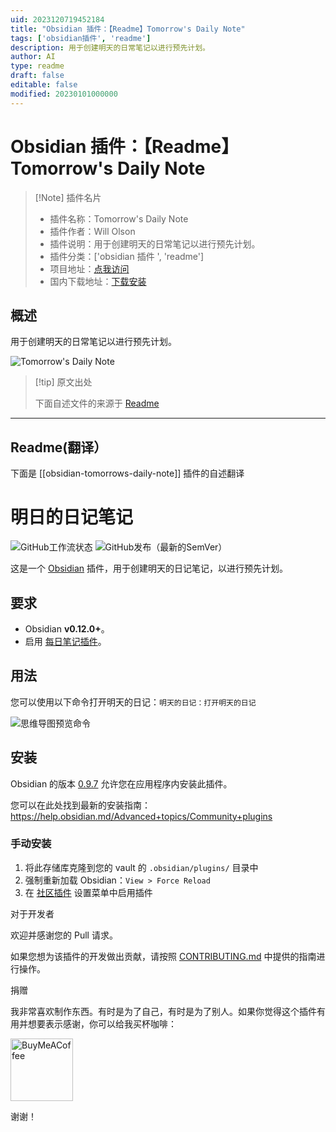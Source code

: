 ```yaml
---
uid: 2023120719452184
title: "Obsidian 插件：【Readme】Tomorrow's Daily Note"
tags: ['obsidian插件', 'readme']
description: 用于创建明天的日常笔记以进行预先计划。
author: AI
type: readme
draft: false
editable: false
modified: 20230101000000
---
```


# Obsidian 插件：【Readme】Tomorrow's Daily Note

> [!Note] 插件名片
> - 插件名称：Tomorrow's Daily Note
> - 插件作者：Will Olson
> - 插件说明：用于创建明天的日常笔记以进行预先计划。
> - 插件分类：['obsidian 插件 ', 'readme']
> - 项目地址：[点我访问](https://github.com/frankolson/obsidian-tomorrows-daily-note)
> - 国内下载地址：[下载安装](https://pkmer.cn/products/plugin/pluginMarket/?obsidian-tomorrows-daily-note)

## 概述

用于创建明天的日常笔记以进行预先计划。

![Tomorrow's Daily Note](https://cdn.pkmer.cn/covers/obsidian-tomorrows-daily-note.png!pkmer)

> [!tip] 原文出处
>
>下面自述文件的来源于 [Readme](https://ghproxy.net/https://raw.githubusercontent.com/frankolson/obsidian-tomorrows-daily-note/main/README.md)
>

---

## Readme(翻译）

下面是 [[obsidian-tomorrows-daily-note]] 插件的自述翻译

# 明日的日记笔记

![GitHub工作流状态](https://img.shields.io/github/workflow/status/frankolson/obsidian-tomorrows-daily-note/Build%20Obsidian%20Plugin?style=for-the-badge) ![GitHub发布（最新的SemVer）](https://img.shields.io/github/v/release/frankolson/obsidian-tomorrows-daily-note?sort=semver&style=for-the-badge)

这是一个 [Obsidian](https://obsidian.md/) 插件，用于创建明天的日记笔记，以进行预先计划。

## 要求

- Obsidian **v0.12.0+**。
- 启用 [每日笔记插件](https://help.obsidian.md/Plugins/Daily+notes)。

## 用法

您可以使用以下命令打开明天的日记：`明天的日记：打开明天的日记`

![思维导图预览命令](https://cdn.pkmer.cn/covers/obsidian-tomorrows-daily-note_2_0.png!pkmer)

## 安装

Obsidian 的版本 [0.9.7](https://forum.obsidian.md/t/obsidian-release-v0-9-7-insider-build/7628) 允许您在应用程序内安装此插件。

您可以在此处找到最新的安装指南：<https://help.obsidian.md/Advanced+topics/Community+plugins>

### 手动安装

1. 将此存储库克隆到您的 vault 的 `.obsidian/plugins/` 目录中
2. 强制重新加载 Obsidian：`View > Force Reload`
3. 在 [社区插件](https://help.obsidian.md/Advanced+topics/Community+plugins) 设置菜单中启用插件

对于开发者

欢迎并感谢您的 Pull 请求。

如果您想为该插件的开发做出贡献，请按照 [CONTRIBUTING.md](CONTRIBUTING.md) 中提供的指南进行操作。

捐赠

我非常喜欢制作东西。有时是为了自己，有时是为了别人。如果你觉得这个插件有用并想要表示感谢，你可以给我买杯咖啡：

[<img src="https://cdn.buymeacoffee.com/buttons/v2/default-violet.png" alt="BuyMeACoffee" width="100">](https://www.buymeacoffee.com/willolson)

谢谢！
